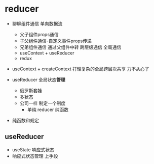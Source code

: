 # reducer

- 聊聊组件通信
  单向数据流
  - 父子组件props通信
  - 子父组件通信-自定义事件props传递
  - 兄弟组件通信 通过父组件中转
  跨层级通信 全局通信
  - useContext + useReducer
  - redux

- useContext + createContext 打理复杂的全局跨层次共享
  力不从心了
- useReducer 全局状态**管理**
  - 俄罗斯套娃
  - 多状态
  - 公司一样 制定一个制度
    - 单纯 reducer 纯函数
- 纯函数和规定

## useReducer

- useState 响应式状态
- 响应式状态管理
  上手段
  